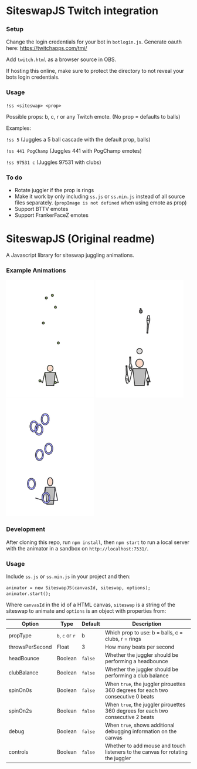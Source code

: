 # SiteswapJS Twitch integration

### Setup
Change the login credentials for your bot in `botlogin.js`. Generate oauth here: https://twitchapps.com/tmi/

Add `twitch.html` as a browser source in OBS.

If hosting this online, make sure to protect the directory to not reveal your bots login credentials.

### Usage
`!ss <siteswap> <prop>`

Possible props: b, c, r or any Twitch emote. (No prop = defaults to balls)

Examples:
  
`!ss 5` (Juggles a 5 ball cascade with the default prop, balls)
  
`!ss 441 PogChamp` (Juggles 441 with PogChamp emotes)
  
`!ss 97531 c` (Juggles 97531 with clubs)
  
### To do
  * Rotate juggler if the prop is rings
  * Make it work by only including `ss.js` or `ss.min.js` instead of all source files separately. (`propImage is not defined` when using emote as prop)
  * Support BTTV emotes
  * Support FrankerFaceZ emotes
  

# SiteswapJS (Original readme) #

A Javascript library for siteswap juggling animations.

### Example Animations

![](example_gifs/example1.gif)
![](example_gifs/example2.gif)
![](example_gifs/example3.gif)

### Development

After cloning this repo, run `npm install`, then `npm start` to run a local server with the animator in a sandbox on `http://localhost:7531/`.

### Usage

Include `ss.js` or `ss.min.js` in your project and then:

```
animator = new SiteswapJS(canvasId, siteswap, options);
animator.start();
```

Where `canvasId` in the id of a HTML canvas, `siteswap` is a string of the siteswap to animate and `options` is an object with properties from:

Option | Type | Default | Description
--- | --- | --- | ---
propType | `b`, `c` or `r` | b | Which prop to use: b = balls, c = clubs, r = rings
throwsPerSecond | Float | 3 | How many beats per second
headBounce | Boolean | `false` | Whether the juggler should be performing a headbounce
clubBalance | Boolean | `false` | Whether the juggler should be performing a club balance
spinOn0s | Boolean | `false` | When `true`, the juggler pirouettes 360 degrees for each two consecutive 0 beats
spinOn2s | Boolean | `false` | When `true`, the juggler pirouettes 360 degrees for each two consecutive 2 beats
debug | Boolean | `false` | When `true`, shows additional debugging information on the canvas
controls | Boolean | `false` | Whether to add mouse and touch listeners to the canvas for rotating the juggler
